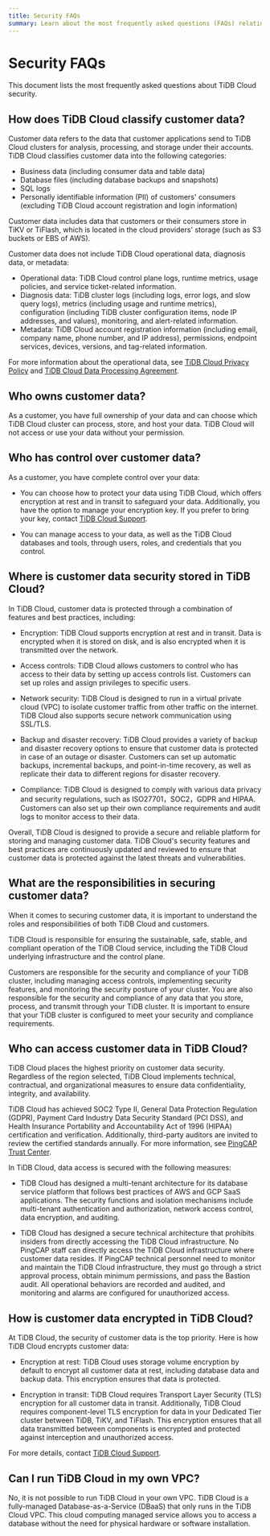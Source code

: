 ```yaml
---
title: Security FAQs
summary: Learn about the most frequently asked questions (FAQs) relating to TiDB Cloud security.
---
```


# Security FAQs

<!-- markdownlint-disable MD026 -->

This document lists the most frequently asked questions about TiDB Cloud security.

## How does TiDB Cloud classify customer data?

Customer data refers to the data that customer applications send to TiDB Cloud clusters for analysis, processing, and storage under their accounts. TiDB Cloud classifies customer data into the following categories:

- Business data (including consumer data and table data)
- Database files (including database backups and snapshots)
- SQL logs
- Personally identifiable information (PII) of customers' consumers (excluding TiDB Cloud account registration and login information)

Customer data includes data that customers or their consumers store in TiKV or TiFlash, which is located in the cloud providers' storage (such as S3 buckets or EBS of AWS).

Customer data does not include TiDB Cloud operational data, diagnosis data, or metadata:

- Operational data: TiDB Cloud control plane logs, runtime metrics, usage policies, and service ticket-related information.
- Diagnosis data: TiDB cluster logs (including logs, error logs, and slow query logs), metrics (including usage and runtime metrics), configuration (including TiDB cluster configuration items, node IP addresses, and values), monitoring, and alert-related information.
- Metadata: TiDB Cloud account registration information (including email, company name, phone number, and IP address), permissions, endpoint services, devices, versions, and tag-related information.

For more information about the operational data, see [TiDB Cloud Privacy Policy](https://www.pingcap.com/privacy-policy/) and [TiDB Cloud Data Processing Agreement](https://www.pingcap.com/legal/data-processing-agreement-for-tidb-cloud-services/).

## Who owns customer data?

As a customer, you have full ownership of your data and can choose which TiDB Cloud cluster can process, store, and host your data. TiDB Cloud will not access or use your data without your permission.

## Who has control over customer data?

As a customer, you have complete control over your data:

- You can choose how to protect your data using TiDB Cloud, which offers encryption at rest and in transit to safeguard your data. Additionally, you have the option to manage your encryption key. If you prefer to bring your key, contact [TiDB Cloud Support](/tidb-cloud/tidb-cloud-support.md).

- You can manage access to your data, as well as the TiDB Cloud databases and tools, through users, roles, and credentials that you control.

## Where is customer data security stored in TiDB Cloud?

In TiDB Cloud, customer data is protected through a combination of features and best practices, including:

- Encryption: TiDB Cloud supports encryption at rest and in transit. Data is encrypted when it is stored on disk, and is also encrypted when it is transmitted over the network. 

- Access controls: TiDB Cloud allows customers to control who has access to their data by setting up access controls list. Customers can set up roles and assign privileges to specific users.

- Network security: TiDB Cloud is designed to run in a virtual private cloud (VPC) to isolate customer traffic from other traffic on the internet. TiDB Cloud also supports secure network communication using SSL/TLS.

- Backup and disaster recovery: TiDB Cloud provides a variety of backup and disaster recovery options to ensure that customer data is protected in case of an outage or disaster. Customers can set up automatic backups, incremental backups, and point-in-time recovery, as well as replicate their data to different regions for disaster recovery.

- Compliance: TiDB Cloud is designed to comply with various data privacy and security regulations, such as ISO27701，SOC2，GDPR and HIPAA. Customers can also set up their own compliance requirements and audit logs to monitor access to their data.

Overall, TiDB Cloud is designed to provide a secure and reliable platform for storing and managing customer data. TiDB Cloud's security features and best practices are continuously updated and reviewed to ensure that customer data is protected against the latest threats and vulnerabilities.

## What are the responsibilities in securing customer data?

When it comes to securing customer data, it is important to understand the roles and responsibilities of both TiDB Cloud and customers.

TiDB Cloud is responsible for ensuring the sustainable, safe, stable, and compliant operation of the TiDB Cloud service, including the TiDB Cloud underlying infrastructure and the control plane.

Customers are responsible for the security and compliance of your TiDB cluster, including managing access controls, implementing security features, and monitoring the security posture of your cluster. You are also responsible for the security and compliance of any data that you store, process, and transmit through your TiDB cluster. It is important to ensure that your TiDB cluster is configured to meet your security and compliance requirements.

## Who can access customer data in TiDB Cloud?

TiDB Cloud places the highest priority on customer data security. Regardless of the region selected, TiDB Cloud implements technical, contractual, and organizational measures to ensure data confidentiality, integrity, and availability.

TiDB Cloud has achieved SOC2 Type II, General Data Protection Regulation (GDPR), Payment Card Industry Data Security Standard (PCI DSS), and Health Insurance Portability and Accountability Act of 1996 (HIPAA) certification and verification. Additionally, third-party auditors are invited to review the certified standards annually. For more information, see [PingCAP Trust Center](https://www.pingcap.com/trust-compliance-center).

In TiDB Cloud, data access is secured with the following measures:

- TiDB Cloud has designed a multi-tenant architecture for its database service platform that follows best practices of AWS and GCP SaaS applications. The security functions and isolation mechanisms include multi-tenant authentication and authorization, network access control, data encryption, and auditing.

- TiDB Cloud has designed a secure technical architecture that prohibits insiders from directly accessing the TiDB Cloud infrastructure. No PingCAP staff can directly access the TiDB Cloud infrastructure where customer data resides. If PingCAP technical personnel need to monitor and maintain the TiDB Cloud infrastructure, they must go through a strict approval process, obtain minimum permissions, and pass the Bastion audit. All operational behaviors are recorded and audited, and monitoring and alarms are configured for unauthorized access.

## How is customer data encrypted in TiDB Cloud?

At TiDB Cloud, the security of customer data is the top priority. Here is how TiDB Cloud encrypts customer data:

- Encryption at rest: TiDB Cloud uses storage volume encryption by default to encrypt all customer data at rest, including database data and backup data. This encryption ensures that data is protected.

- Encryption in transit: TiDB Cloud requires Transport Layer Security (TLS) encryption for all customer data in transit. Additionally, TiDB Cloud requires component-level TLS encryption for data in your Dedicated Tier cluster between TiDB, TiKV, and TiFlash. This encryption ensures that all data transmitted between components is encrypted and protected against interception and unauthorized access.

For more details, contact [TiDB Cloud Support](/tidb-cloud/tidb-cloud-support.md).

## Can I run TiDB Cloud in my own VPC?

No, it is not possible to run TiDB Cloud in your own VPC. TiDB Cloud is a fully-managed Database-as-a-Service (DBaaS) that only runs in the TiDB Cloud VPC. This cloud computing managed service allows you to access a database without the need for physical hardware or software installation.
